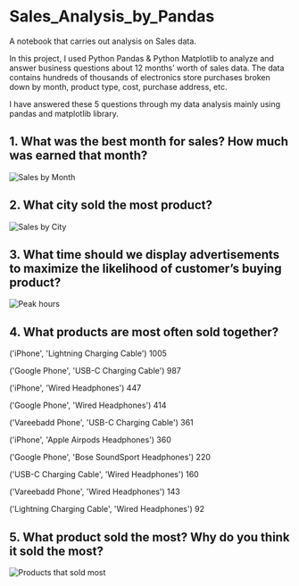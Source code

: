# Sales_Analysis_by_Pandas

A notebook that carries out analysis on Sales data. 

In this project, I used Python Pandas &amp; Python Matplotlib to analyze and answer business questions about 12 months’ worth of sales data. The data contains hundreds of thousands of electronics store purchases broken down by month, product type, cost, purchase address, etc.


I have answered these 5 questions through my data analysis mainly using pandas and matplotlib library.

## 1.	What was the best month for sales? How much was earned that month?
![Sales by Month](https://user-images.githubusercontent.com/129381473/232265768-03ce7b70-e10e-4313-be37-70edca14cb70.jpg)

## 2.	What city sold the most product?
![Sales by City](https://user-images.githubusercontent.com/129381473/232265771-6fcaf8e0-e4ec-4a01-a552-31fe575b4932.jpg)

## 3.	What time should we display advertisements to maximize the likelihood of customer’s buying product?
![Peak hours](https://user-images.githubusercontent.com/129381473/232265775-57dee371-bd83-4b16-acf9-b576eb5bd337.jpg)

## 4.	What products are most often sold together?

('iPhone', 'Lightning Charging Cable') 1005

('Google Phone', 'USB-C Charging Cable') 987

('iPhone', 'Wired Headphones') 447

('Google Phone', 'Wired Headphones') 414

('Vareebadd Phone', 'USB-C Charging Cable') 361

('iPhone', 'Apple Airpods Headphones') 360

('Google Phone', 'Bose SoundSport Headphones') 220

('USB-C Charging Cable', 'Wired Headphones') 160

('Vareebadd Phone', 'Wired Headphones') 143

('Lightning Charging Cable', 'Wired Headphones') 92


## 5.	What product sold the most? Why do you think it sold the most?
![Products that sold most](https://user-images.githubusercontent.com/129381473/232265780-a3f20ac5-96c2-445d-9f9b-2e887d25a959.jpg)
